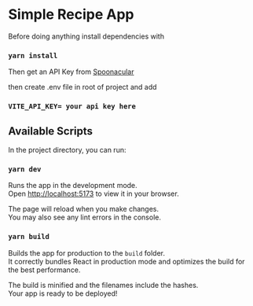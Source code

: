 # Simple Recipe App

Before doing anything install dependencies with

### `yarn install`

Then get an API Key from [Spoonacular](https://spoonacular.com/food-api)

then create .env file in root of project and add

### `VITE_API_KEY= your api key here`

## Available Scripts

In the project directory, you can run:

### `yarn dev`

Runs the app in the development mode.\
Open [http://localhost:5173](http://localhost:5173) to view it in your browser.

The page will reload when you make changes.\
You may also see any lint errors in the console.

### `yarn build`

Builds the app for production to the `build` folder.\
It correctly bundles React in production mode and optimizes the build for the best performance.

The build is minified and the filenames include the hashes.\
Your app is ready to be deployed!
